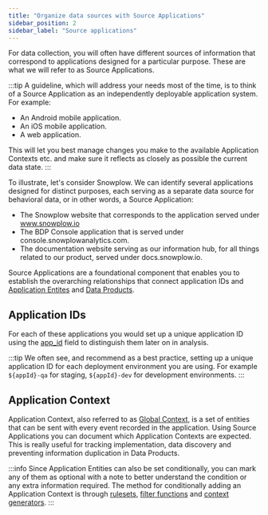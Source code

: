```yaml
---
title: "Organize data sources with Source Applications"
sidebar_position: 2
sidebar_label: "Source applications"
---
```


For data collection, you will often have different sources of information that correspond to applications designed for a particular purpose. These are what we will refer to as Source Applications.

:::tip
A guideline, which will address your needs most of the time, is to think of a Source Application as an independently deployable application system.
For example:
- An Android mobile application.
- An iOS mobile application.
- A web application.

This will let you best manage changes you make to the available Application Contexts etc. and make sure it reflects as closely as possible the current data state.
:::

To illustrate, let's consider Snowplow. We can identify several applications designed for distinct purposes, each serving as a separate data source for behavioral data, or in other words, a Source Application:

- The Snowplow website that corresponds to the application served under www.snowplow.io
- The BDP Console application that is served under console.snowplowanalytics.com.
- The documentation website serving as our information hub, for all things related to our product, served under docs.snowplow.io.

Source Applications are a foundational component that enables you to establish the overarching relationships that connect application IDs and [Application Entites](/docs/sources/trackers/javascript-trackers/web-tracker/custom-tracking-using-schemas/global-context/index.md) and [Data Products](/docs/data-product-studio/data-products/index.md).

## Application IDs

For each of these applications you would set up a unique application ID using the [app_id](/docs/events/ootb-data/app-information/index.md#atomic-event-properties) field to distinguish them later on in analysis.

:::tip
We often see, and recommend as a best practice, setting up a unique application ID for each deployment environment you are using. For example `${appId}-qa` for staging, `${appId}-dev` for development environments.
:::

## Application Context

Application Context, also referred to as [Global Context](/docs/sources/trackers/javascript-trackers/web-tracker/custom-tracking-using-schemas/global-context/index.md), is a set of entities that can be sent with every event recorded in the application. Using Source Applications you can document which Application Contexts are expected. This is really useful for tracking implementation, data discovery and preventing information duplication in Data Products.

:::info
Since Application Entities can also be set conditionally, you can mark any of them as optional with a note to better understand the condition or any extra information required. The method for conditionally adding an Application Context is through [rulesets](/docs/sources/trackers/javascript-trackers/web-tracker/custom-tracking-using-schemas/global-context/index.md#rulesets), [filter functions](/docs/sources/trackers/javascript-trackers/web-tracker/custom-tracking-using-schemas/global-context/index.md#filter-functions) and [context generators](/docs/sources/trackers/javascript-trackers/web-tracker/custom-tracking-using-schemas/global-context/index.md#context-generators).
:::

